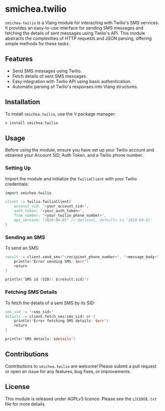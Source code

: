 
# smichea.twilio

`smichea.twilio` is a Vlang module for interacting with Twilio's SMS services. It provides an easy-to-use interface for sending SMS messages and fetching the details of sent messages using Twilio's API. This module abstracts the complexities of HTTP requests and JSON parsing, offering simple methods for these tasks.

## Features

- Send SMS messages using Twilio.
- Fetch details of sent SMS messages.
- Easy integration with Twilio API using basic authentication.
- Automatic parsing of Twilio's responses into Vlang structures.

## Installation

To install `smichea.twilio`, use the V package manager:

```bash
v install smichea.twilio
```

## Usage

Before using the module, ensure you have set up your Twilio account and obtained your Account SID, Auth Token, and a Twilio phone number.

### Setting Up

Import the module and initialize the `TwilioClient` with your Twilio credentials:

```v
import smichea.twilio

client := twilio.TwilioClient{
    account_sid: '<your_account_sid>',
    auth_token: '<your_auth_token>',
    from_number: '<your_twilio_phone_number>',
    api_version: '2010-04-01' // Optional, defaults to '2010-04-01'
}
```

### Sending an SMS

To send an SMS:

```v
result := client.send_sms('<recipient_phone_number>', '<message_body>') or {
    println('Error sending SMS: $err')
    return
}

println('SMS id (SID): ${result.sid}')
```

### Fetching SMS Details

To fetch the details of a sent SMS by its SID:

```v
sms_sid := '<sms_sid>'
details := client.fetch_sms(sms_sid) or {
    println('Error fetching SMS details: $err')
    return
}

println('SMS details: $details')
```

## Contributions

Contributions to `smichea.twilio` are welcome! Please submit a pull request or open an issue for any features, bug fixes, or improvements.

## License

This module is released under AGPLv3 licence. Please see the `LICENSE.txt` file for more details.
